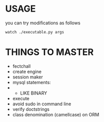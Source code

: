 # USAGE
you can try modifications as follows

```
watch ./executable.py args

```

# THINGS TO MASTER
* fectchall
* create engine
* session maker
* mysql statements:
* * LIKE BINARY
* execute
* avoid sudo in command line
* verify doctstrings
* class denomination (camellcase) on ORM
